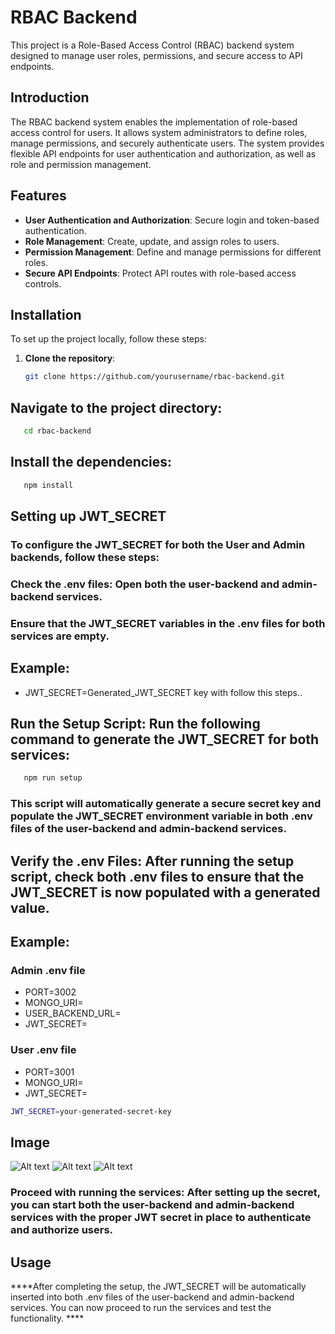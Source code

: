 # RBAC Backend

This project is a Role-Based Access Control (RBAC) backend system designed to manage user roles, permissions, and secure access to API endpoints.

## Introduction

The RBAC backend system enables the implementation of role-based access control for users. It allows system administrators to define roles, manage permissions, and securely authenticate users. The system provides flexible API endpoints for user authentication and authorization, as well as role and permission management.

## Features

- **User Authentication and Authorization**: Secure login and token-based authentication.
- **Role Management**: Create, update, and assign roles to users.
- **Permission Management**: Define and manage permissions for different roles.
- **Secure API Endpoints**: Protect API routes with role-based access controls.

## Installation

To set up the project locally, follow these steps:

1. **Clone the repository**:
   ```bash
   git clone https://github.com/yourusername/rbac-backend.git

## Navigate to the project directory:
```bash 
   cd rbac-backend
```


## Install the dependencies:
```bash 
   npm install
```

## Setting up JWT_SECRET


### To configure the JWT_SECRET for both the User and Admin backends, follow these steps:

### Check the .env files: Open both the user-backend and admin-backend services.

### Ensure that the JWT_SECRET variables in the .env files for both services are empty.

## Example:
 
 -  JWT_SECRET=Generated_JWT_SECRET key with follow this steps..
  

## Run the Setup Script: Run the following command to generate the JWT_SECRET for both services:
```bash
   npm run setup
```

### This script will automatically generate a secure secret key and populate the JWT_SECRET environment variable in both .env files of the user-backend and admin-backend services.

## Verify the .env Files: After running the setup script, check both .env files to ensure that the JWT_SECRET is now populated with a generated value.

## Example:
### Admin .env file

- PORT=3002
- MONGO_URI=
- USER_BACKEND_URL=
- JWT_SECRET=

### User .env file

- PORT=3001
- MONGO_URI=
- JWT_SECRET=

```bash
JWT_SECRET=your-generated-secret-key
````

## Image

![Alt text]( https://github.com/Viraj3021/rbac-Backend/blob/master/Screenshot%201.png)
![Alt text]( https://github.com/Viraj3021/rbac-Backend/blob/master/Screenshot%202.png)
![Alt text]( https://github.com/Viraj3021/rbac-Backend/blob/master/Screenshot%203.png)





### Proceed with running the services: After setting up the secret, you can start both the user-backend and admin-backend services with the proper JWT secret in place to authenticate and authorize users. 

## Usage
****After completing the setup, the JWT_SECRET will be automatically inserted into both .env files of the user-backend and admin-backend services. You can now proceed to run the services and test the functionality. ****
